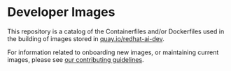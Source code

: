 # Developer Images

This repository is a catalog of the Containerfiles and/or Dockerfiles used in the building of images stored in [quay.io/redhat-ai-dev](https://quay.io/organization/redhat-ai-dev).

For information related to onboarding new images, or maintaining current images, please see [our contributing guidelines](./CONTRIBUTING.MD).